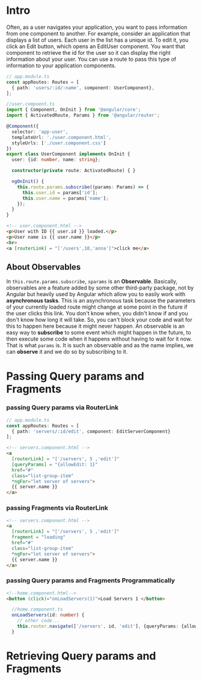 # Intro
Often, as a user navigates your application, you want to pass information from one component to another. For example, consider an application that displays a list of users. Each user in the list has a unique id. To edit it, you click an Edit button, which opens an EditUser component. You want that component to retrieve the id for the user so it can display the right information about your user.
You can use a route to pass this type of information to your application components.

```typescript
// app.module.ts
const appRoutes: Routes = [
  { path: 'users/:id/:name', component: UserComponent},
];
```

```typescript
//user.compoent.ts
import { Component, OnInit } from '@angular/core';
import { ActivatedRoute, Params } from '@angular/router';

@Component({
  selector: 'app-user',
  templateUrl: './user.component.html',
  styleUrls: ['./user.component.css']
})
export class UserComponent implements OnInit {
  user: {id: number, name: string};

  constructor(private route: ActivatedRoute) { }

  ngOnInit() {
    this.route.params.subscribe((params: Params) => {
      this.user.id = params['id'];
      this.user.name = params['name'];
    });
  }
}
```

```html
<!-- user.component.html -->
<p>User with ID {{ user.id }} loaded.</p>
<p>User name is {{ user.name }}</p>
<hr>
<a [routerLink] = "['/users',10,'anna']">click me</a>
```

## About Observables

In `this.route.params.subscribe`, `sparams` is an **Observable**.
Basically, observables are a feature added by some other third-party package, not by Angular but heavily
used by Angular which allow you to easily work with **asynchronous tasks**.
This is an asynchronous task because the parameters of your currently loaded route might change
at some point in the future if the user clicks this link.
You don't know when, you didn't know if and you don't know how long it will take.
So, you can't block your code and wait for this to happen here because it might never happen.
An observable is an easy way to **subscribe** to some event which might happen in the future, to then execute
some code when it happens without having to wait for it now.
That is what `params` is. It is such an observable and as the name implies, we can **observe** it and we
do so by subscribing to it.

# Passing Query params and Fragments

### passing Query params via RouterLink
```typescript
// app.module.ts
const appRoutes: Routes = [
  { path: 'servers/:id/edit', component: EditServerComponent}
];
```
```html
<!-- servers.component.html -->
<a
  [routerLink] = "['/servers', 5 ,'edit']"
  [queryParams] = "{allowEdit: 1}"
  href="#"
  class="list-group-item"
  *ngFor="let server of servers">
  {{ server.name }}
</a>
```

### passing Fragments via RouterLink
```html
<!-- servers.component.html -->
<a
  [routerLink] = "['/servers', 5 ,'edit']"
  fragment = "loading"
  href="#"
  class="list-group-item"
  *ngFor="let server of servers">
  {{ server.name }}
</a>
```

### passing Query params and Fragments Programmatically

```html
<!--home.component.html-->
<button (click)="onLoadServers(1)">Load Servers 1 </button>
```

```typescript
  //home.component.ts
  onLoadServers(id: number) {
    // other code...
    this.router.navigate(['/servers', id, 'edit'], {queryParams: {allowEdit: '1'}, fragment: 'loading'});
  }
```

# Retrieving Query params and Fragments
